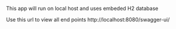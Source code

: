 This app will run on local host and uses embeded H2 database 


Use this url to view all end points http://localhost:8080/swagger-ui/

